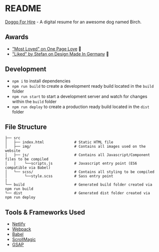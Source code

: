 # README
[Doggo For Hire](https://www.doggoforhire.com/) - A digital resume for an awesome dog named Birch.

## Awards
* ["Most Loved" on One Page Love](https://onepagelove.com/doggo-for-hire) 🎉
* ["Liked" by Stefan on Design Made In Germany](http://www.designmadeingermany.de/sites-we-like/stefan/) 🎉

## Development
* `npm i` to install dependencies
* `npm run build` to create a development ready build located in the `build` folder
* `npm run start` to start a development server and watch for changes within the `build` folder
* `npm run deploy` to create a production ready build located in the `dist` folder

## File Structure
```
├── src
│   ├── index.html              # Static HTML file
│   ├── img/                    # Contains all images used on the website
│   ├── js/                     # Contains all Javascript/Component files to be compiled
│   │    └──scripts.js          # Javascript entry point (ES6 compatible via Babel)
│   └── scss/                   # Contains all styling to be compiled
│        └──style.scss          # Sass entry point
|
└── build                       # Generated build folder created via npm run build
└── dist                        # Generated dist folder created via npm run deploy
```

## Tools & Frameworks Used
* [Netlify](https://www.netlify.com/)
* [Webpack](https://webpack.github.io/)
* [Babel](https://babeljs.io/)
* [ScrollMagic](http://scrollmagic.io/)
* [GSAP](https://greensock.com/gsap)
